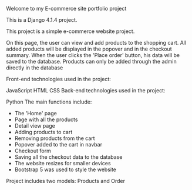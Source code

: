 Welcome to my E-commerce site portfolio project

This is a Django 4.1.4 project.

This project is a simple e-commerce website project.

On this page, the user can view and add products to the shopping cart. All added products will be displayed in the popover and in the checkout summary. When the user clicks the 'Place order' button, his data will be saved to the database. Products can only be added through the admin directly in the database

Front-end technologies used in the project:

JavaScript
HTML
CSS
Back-end technologies used in the project:

Python
The main functions include:

- The 'Home' page
- Page with all the products
- Detail view page
- Adding products to cart
- Removing products from the cart
- Popover added to the cart in navbar
- Checkout form
- Saving all the checkout data to the database
- The website resizes for smaller devices
- Bootstrap 5 was used to style the website

Project includes two models: Products and Order
